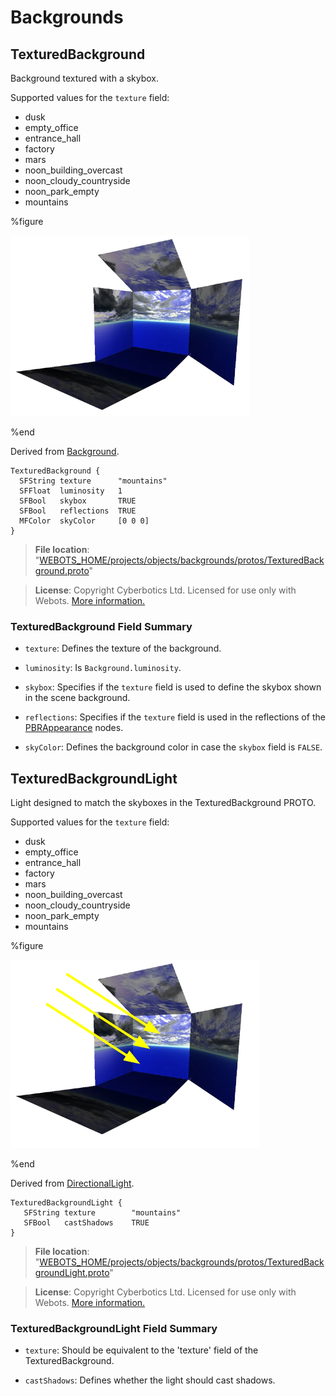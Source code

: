 # Backgrounds

## TexturedBackground

Background textured with a skybox.

Supported values for the `texture` field:

- dusk
- empty\_office
- entrance\_hall
- factory
- mars
- noon\_building\_overcast
- noon\_cloudy\_countryside
- noon\_park\_empty
- mountains

%figure

![TexturedBackground](images/objects/backgrounds/TexturedBackground/model.png)

%end

Derived from [Background](../reference/background.md).

```
TexturedBackground {
  SFString texture      "mountains"
  SFFloat  luminosity   1
  SFBool   skybox       TRUE
  SFBool   reflections  TRUE
  MFColor  skyColor     [0 0 0]
}
```

> **File location**: "[WEBOTS\_HOME/projects/objects/backgrounds/protos/TexturedBackground.proto](https://github.com/cyberbotics/webots/tree/master/projects/objects/backgrounds/protos/TexturedBackground.proto)"

> **License**: Copyright Cyberbotics Ltd. Licensed for use only with Webots.
[More information.](https://cyberbotics.com/webots_assets_license)

### TexturedBackground Field Summary

- `texture`: Defines the texture of the background.

- `luminosity`: Is `Background.luminosity`.

- `skybox`: Specifies if the `texture` field is used to define the skybox shown in the scene background.

- `reflections`: Specifies if the `texture` field is used in the reflections of the [PBRAppearance](../reference/pbrappearance.md) nodes.

- `skyColor`: Defines the background color in case the `skybox` field is `FALSE`.

## TexturedBackgroundLight

Light designed to match the skyboxes in the TexturedBackground PROTO.

Supported values for the `texture` field:

- dusk
- empty\_office
- entrance\_hall
- factory
- mars
- noon\_building\_overcast
- noon\_cloudy\_countryside
- noon\_park\_empty
- mountains

%figure

![TexturedBackgroundLight](images/objects/backgrounds/TexturedBackgroundLight/model.png)

%end

Derived from [DirectionalLight](../reference/directionallight.md).

```
TexturedBackgroundLight {
   SFString texture        "mountains"
   SFBool   castShadows    TRUE
}
```

> **File location**: "[WEBOTS\_HOME/projects/objects/backgrounds/protos/TexturedBackgroundLight.proto](https://github.com/cyberbotics/webots/tree/master/projects/objects/backgrounds/protos/TexturedBackgroundLight.proto)"

> **License**: Copyright Cyberbotics Ltd. Licensed for use only with Webots.
[More information.](https://cyberbotics.com/webots_assets_license)

### TexturedBackgroundLight Field Summary

- `texture`: Should be equivalent to the 'texture' field of the TexturedBackground.

- `castShadows`: Defines whether the light should cast shadows.
